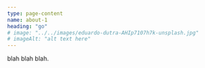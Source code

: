 ```yaml
---
type: page-content
name: about-1
heading: "go"
# image: "../../images/eduardo-dutra-AHIp7107h7k-unsplash.jpg"
# imageAlt: "alt text here"
---
```


blah blah blah.

